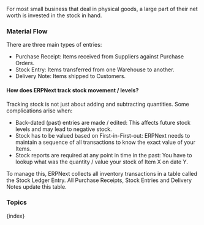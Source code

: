 For most small business that deal in physical goods, a large part of their net
worth is invested in the stock in hand.

### Material Flow

There are three main types of entries:

  * Purchase Receipt: Items received from Suppliers against Purchase Orders.
  * Stock Entry: Items transferred from one Warehouse to another.
  * Delivery Note: Items shipped to Customers.

#### How does ERPNext track stock movement / levels?

Tracking stock is not just about adding and subtracting quantities. Some
complications arise when:

  * Back-dated (past) entries are made / edited: This affects future stock levels and may lead to negative stock.
  * Stock has to be valued based on First-in-First-out: ERPNext needs to maintain a sequence of all transactions to know the exact value of your Items.
  * Stock reports are required at any point in time in the past: You have to lookup what was the quantity / value your stock of Item X on date Y.

To manage this, ERPNext collects all inventory transactions in a table called
the Stock Ledger Entry. All Purchase Receipts, Stock Entries and Delivery
Notes update this table.

### Topics

{index}
